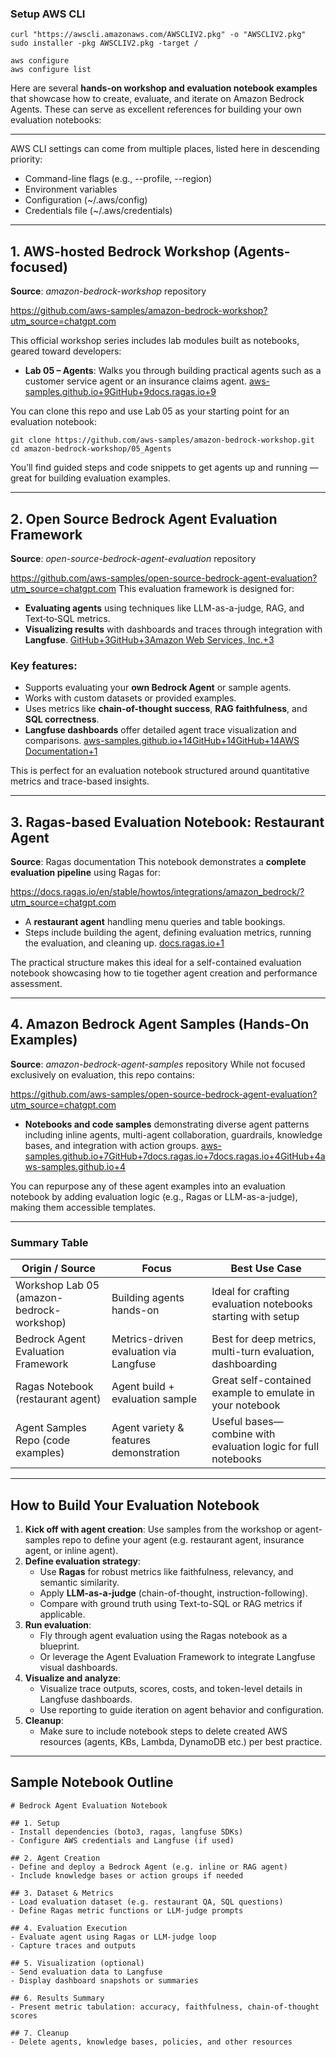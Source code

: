 ### Setup AWS CLI

```
curl "https://awscli.amazonaws.com/AWSCLIV2.pkg" -o "AWSCLIV2.pkg"
sudo installer -pkg AWSCLIV2.pkg -target /

aws configure
aws configure list
```

Here are several **hands-on workshop and evaluation notebook examples** that showcase how to create, evaluate, and iterate on Amazon Bedrock Agents. These can serve as excellent references for building your own evaluation notebooks:

------
AWS CLI settings can come from multiple places, listed here in descending priority:

- Command-line flags (e.g., --profile, --region)
- Environment variables
- Configuration (~/.aws/config)
- Credentials file (~/.aws/credentials)

------
## 1. AWS-hosted Bedrock Workshop (Agents-focused)

**Source**: *amazon-bedrock-workshop* repository

https://github.com/aws-samples/amazon-bedrock-workshop?utm_source=chatgpt.com

 This official workshop series includes lab modules built as notebooks, geared toward developers:

- **Lab 05 – Agents**: Walks you through building practical agents such as a customer service agent or an insurance claims agent.
   [aws-samples.github.io+9GitHub+9docs.ragas.io+9](https://github.com/aws-samples/amazon-bedrock-workshop?utm_source=chatgpt.com)

You can clone this repo and use Lab 05 as your starting point for an evaluation notebook:

```
git clone https://github.com/aws-samples/amazon-bedrock-workshop.git
cd amazon-bedrock-workshop/05_Agents
```

You’ll find guided steps and code snippets to get agents up and running — great for building evaluation examples.

------

## 2. Open Source Bedrock Agent Evaluation Framework

**Source**: *open-source-bedrock-agent-evaluation* repository

https://github.com/aws-samples/open-source-bedrock-agent-evaluation?utm_source=chatgpt.com This evaluation framework is designed for:

- **Evaluating agents** using techniques like LLM-as-a-judge, RAG, and Text‑to‑SQL metrics.
- **Visualizing results** with dashboards and traces through integration with **Langfuse**.
   [GitHub+3GitHub+3Amazon Web Services, Inc.+3](https://github.com/aws-samples/open-source-bedrock-agent-evaluation?utm_source=chatgpt.com)

### Key features:

- Supports evaluating your **own Bedrock Agent** or sample agents.
- Works with custom datasets or provided examples.
- Uses metrics like **chain-of-thought success**, **RAG faithfulness**, and **SQL correctness**.
- **Langfuse dashboards** offer detailed agent trace visualization and comparisons.
   [aws-samples.github.io+14GitHub+14GitHub+14](https://github.com/aws-samples/open-source-bedrock-agent-evaluation?utm_source=chatgpt.com)[AWS Documentation+1](https://docs.aws.amazon.com/bedrock/latest/userguide/service_code_examples_bedrock-agent_basics.html?utm_source=chatgpt.com)

This is perfect for an evaluation notebook structured around quantitative metrics and trace-based insights.

------

## 3. Ragas-based Evaluation Notebook: Restaurant Agent

**Source**: Ragas documentation
 This notebook demonstrates a **complete evaluation pipeline** using Ragas for:

https://docs.ragas.io/en/stable/howtos/integrations/amazon_bedrock/?utm_source=chatgpt.com

- A **restaurant agent** handling menu queries and table bookings.
- Steps include building the agent, defining evaluation metrics, running the evaluation, and cleaning up.
   [docs.ragas.io+1](https://docs.ragas.io/en/stable/howtos/integrations/amazon_bedrock/?utm_source=chatgpt.com)

The practical structure makes this ideal for a self-contained evaluation notebook showcasing how to tie together agent creation and performance assessment.

------

## 4. Amazon Bedrock Agent Samples (Hands-On Examples)

**Source**: *amazon-bedrock-agent-samples* repository
 While not focused exclusively on evaluation, this repo contains:

https://github.com/aws-samples/open-source-bedrock-agent-evaluation?utm_source=chatgpt.com

- **Notebooks and code samples** demonstrating diverse agent patterns including inline agents, multi-agent collaboration, guardrails, knowledge bases, and integration with action groups.
   [aws-samples.github.io+7GitHub+7docs.ragas.io+7](https://github.com/aws-samples/open-source-bedrock-agent-evaluation?utm_source=chatgpt.com)[docs.ragas.io+4GitHub+4aws-samples.github.io+4](https://github.com/awslabs/amazon-bedrock-agent-samples?utm_source=chatgpt.com)

You can repurpose any of these agent examples into an evaluation notebook by adding evaluation logic (e.g., Ragas or LLM-as-a-judge), making them accessible templates.

------

### Summary Table

| Origin / Source                           | Focus                                  | Best Use Case                                                |
| ----------------------------------------- | -------------------------------------- | ------------------------------------------------------------ |
| Workshop Lab 05 (amazon-bedrock-workshop) | Building agents hands-on               | Ideal for crafting evaluation notebooks starting with setup  |
| Bedrock Agent Evaluation Framework        | Metrics-driven evaluation via Langfuse | Best for deep metrics, multi-turn evaluation, dashboarding   |
| Ragas Notebook (restaurant agent)         | Agent build + evaluation sample        | Great self-contained example to emulate in your notebook     |
| Agent Samples Repo (code examples)        | Agent variety & features demonstration | Useful bases—combine with evaluation logic for full notebooks |

------

## How to Build Your Evaluation Notebook

1. **Kick off with agent creation**: Use samples from the workshop or agent-samples repo to define your agent (e.g. restaurant agent, insurance agent, or inline agent).
2. **Define evaluation strategy**:
   - Use **Ragas** for robust metrics like faithfulness, relevancy, and semantic similarity.
   - Apply **LLM-as-a-judge** (chain-of-thought, instruction-following).
   - Compare with ground truth using Text-to-SQL or RAG metrics if applicable.
3. **Run evaluation**:
   - Fly through agent evaluation using the Ragas notebook as a blueprint.
   - Or leverage the Agent Evaluation Framework to integrate Langfuse visual dashboards.
4. **Visualize and analyze**:
   - Visualize trace outputs, scores, costs, and token-level details in Langfuse dashboards.
   - Use reporting to guide iteration on agent behavior and configuration.
5. **Cleanup**:
   - Make sure to include notebook steps to delete created AWS resources (agents, KBs, Lambda, DynamoDB etc.) per best practice.

------

## Sample Notebook Outline

```
# Bedrock Agent Evaluation Notebook

## 1. Setup
- Install dependencies (boto3, ragas, langfuse SDKs)
- Configure AWS credentials and Langfuse (if used)

## 2. Agent Creation
- Define and deploy a Bedrock Agent (e.g. inline or RAG agent)
- Include knowledge bases or action groups if needed

## 3. Dataset & Metrics
- Load evaluation dataset (e.g. restaurant QA, SQL questions)
- Define Ragas metric functions or LLM-judge prompts

## 4. Evaluation Execution
- Evaluate agent using Ragas or LLM-judge loop
- Capture traces and outputs

## 5. Visualization (optional)
- Send evaluation data to Langfuse
- Display dashboard snapshots or summaries

## 6. Results Summary
- Present metric tabulation: accuracy, faithfulness, chain-of-thought scores

## 7. Cleanup
- Delete agents, knowledge bases, policies, and other resources
```
